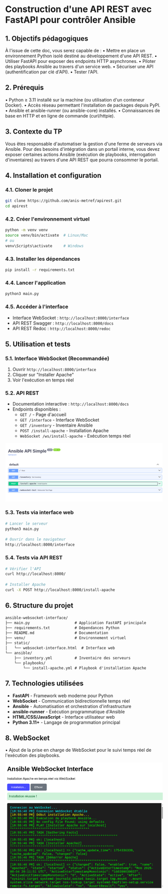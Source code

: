 # Construction d'une API REST avec FastAPI pour contrôler Ansible

## 1. Objectifs pédagogiques

À l'issue de cette doc, vous serez capable de :
• Mettre en place un environnement Python isolé destiné au développement d'une API REST.
• Utiliser FastAPI pour exposer des endpoints HTTP asynchrones.
• Piloter des playbooks Ansible au travers d'un service web.
• Sécuriser une API (authentification par clé d'API).
• Tester l'API.

## 2. Prérequis

• Python ≥ 3.11 installé sur la machine (ou utilisation d'un conteneur Docker).
• Accès réseau permettant l'installation de packages depuis PyPI.
• Ansible et ansible-runner (ou ansible-core) installés.
• Connaissances de base en HTTP et en ligne de commande (curl/httpie).

## 3. Contexte du TP

Vous êtes responsable d'automatiser la gestion d'une ferme de serveurs via Ansible. Pour des besoins d'intégration dans un portail interne, vous devez exposer certaines actions Ansible (exécution de playbooks, interrogation d'inventaires) au travers d'une API REST que pourra consommer le portail.

## 4. Installation et configuration

### 4.1. Cloner le projet
```bash
git clone https://github.com/anis-metref/apirest.git
cd apirest
```

### 4.2. Créer l'environnement virtuel
```bash
python -m venv venv
source venv/bin/activate  # Linux/Mac
# ou
venv\Scripts\activate     # Windows
```

### 4.3. Installer les dépendances
```bash
pip install -r requirements.txt
```

### 4.4. Lancer l'application
```bash
python3 main.py
```

### 4.5. Accéder à l'interface
- Interface WebSocket : `http://localhost:8000/interface`
- API REST Swagger : `http://localhost:8000/docs`
- API REST Redoc : `http://localhost:8000/redoc`

## 5. Utilisation et tests

### 5.1. Interface WebSocket (Recommandée)
1. Ouvrir `http://localhost:8000/interface`
2. Cliquer sur "Installer Apache"
3. Voir l'exécution en temps réel

### 5.2. API REST
- Documentation interactive : `http://localhost:8000/docs`
- Endpoints disponibles :
  - `GET /` - Page d'accueil
  - `GET /interface` - Interface WebSocket
  - `GET /inventory` - Inventaire Ansible
  - `POST /install-apache` - Installation Apache
  - `WebSocket /ws/install-apache` - Exécution temps réel

![api](./images/1-swagger.png)

### 5.3. Tests via interface web
```bash
# Lancer le serveur
python3 main.py

# Ouvrir dans le navigateur
http://localhost:8000/interface
```

### 5.4. Tests via API REST
```bash
# Vérifier l'API
curl http://localhost:8000/

# Installer Apache
curl -X POST http://localhost:8000/install-apache
```

## 6. Structure du projet
```
ansible-websocket-interface/
├── main.py                    # Application FastAPI principale
├── requirements.txt           # Dépendances Python
├── README.md                  # Documentation
├── venv/                      # Environnement virtuel
├── static/
│   └── websocket-interface.html  # Interface web
└── ansible/
    ├── inventory.yml          # Inventaire des serveurs
    └── playbooks/
        └── install-apache.yml # Playbook d'installation Apache
```

## 7. Technologies utilisées

- **FastAPI** - Framework web moderne pour Python
- **WebSocket** - Communication bidirectionnelle temps réel
- **Ansible** - Automatisation et orchestration d'infrastructure
- **ansible-runner** - Exécution programmatique d'Ansible
- **HTML/CSS/JavaScript** - Interface utilisateur web
- **Python 3.11+** - Langage de programmation principal

## 8. WebSocket

• Ajout de la prise en charge de WebSocket pour le suivi temps réel de l'exécution des playbooks.

![websocket](./images/2-websocket.png)
